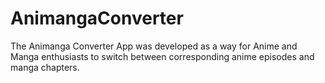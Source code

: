 # AnimangaConverter
The Animanga Converter App was developed as a way for Anime and Manga enthusiasts to switch between corresponding anime episodes and manga chapters.
